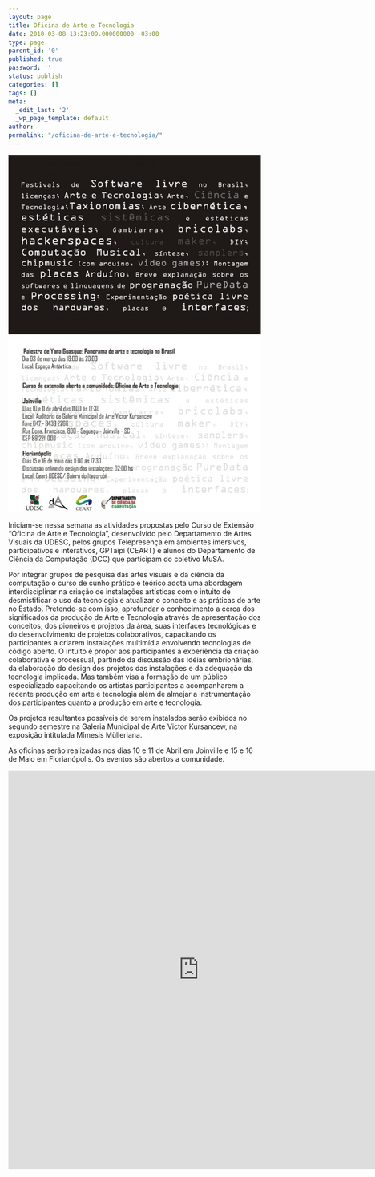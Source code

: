 ```yaml
---
layout: page
title: Oficina de Arte e Tecnologia
date: 2010-03-08 13:23:09.000000000 -03:00
type: page
parent_id: '0'
published: true
password: ''
status: publish
categories: []
tags: []
meta:
  _edit_last: '2'
  _wp_page_template: default
author:
permalink: "/oficina-de-arte-e-tecnologia/"
---
```

[![Oficina de Arte e Tecnologia](/assets/images/2010/03/cartaz_extensao-724x1024.jpg "Oficina de Arte e Tecnologia")](/assets/images/2010/03/cartaz_extensao-724x1024.jpg)

Iniciam-se nessa semana as atividades propostas pelo Curso de Extensão “Oficina de Arte e Tecnologia”, desenvolvido pelo Departamento de Artes Visuais da UDESC, pelos grupos Telepresença em ambientes imersivos, participativos e interativos, GPTaipi (CEART) e alunos do Departamento de Ciência da Computação (DCC) que participam do coletivo MuSA.

Por integrar grupos de pesquisa das artes visuais e da ciência da computação o curso de cunho prático e teórico adota uma abordagem interdisciplinar na criação de instalações artísticas com o intuito de desmistificar o uso da tecnologia e atualizar o conceito e as práticas de arte no Estado. Pretende-se com isso, aprofundar o conhecimento a cerca dos significados da produção de Arte e Tecnologia através de apresentação dos conceitos, dos pioneiros e projetos da área, suas interfaces tecnológicas e do desenvolvimento de projetos colaborativos, capacitando os participantes a criarem instalações multimídia envolvendo tecnologias de código aberto. O intuito é propor aos participantes a experiência da criação colaborativa e processual, partindo da discussão das idéias embrionárias, da elaboração do design dos projetos das instalações e da adequação da tecnologia implicada. Mas também visa a formação de um público especializado capacitando os artistas participantes a acompanharem a recente produção em arte e tecnologia além de almejar a instrumentação dos participantes quanto a produção em arte e tecnologia.

Os projetos resultantes possíveis de serem instalados serão exibidos no segundo semestre na Galeria Municipal de Arte Victor Kursancew, na exposição intitulada Mímesis Mülleriana.

As oficinas serão realizadas nos dias 10 e 11 de Abril em Joinville e 15 e 16 de Maio em Florianópolis. Os eventos são abertos a comunidade.

<iframe src="http://spreadsheets.google.com/embeddedform?formkey=dExsUHRsQ3hUR0Z6VEM4TVgtOHM5RVE6MA" width="760" height="796" frameborder="0" marginheight="0" marginwidth="0">Loading...</iframe>
